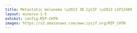 ```yaml
---
title: Metastatic melanoma \u2013 3D CyCIF \u2013 LSP22409
layout: minerva-1-5
exhibit: config-MIP-CHTN
images: https://s3.amazonaws.com/www.cycif.org/MIP_CHTN
---
```

